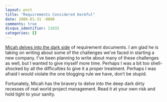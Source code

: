 ```yaml
---
layout: post
title: "Requirements Considered Harmful"
date: 2006-01-31 -0800
comments: true
disqus_identifier: 11632
categories: []
---
```

[Micah delves into the dark
side](http://micahdylan.com/archive/2006/01/30/Requirementsmaybeharmful.aspx)
of requirement documents. I am glad he is taking on writing about some
of the challenges we’ve faced in starting a new company. I’ve been
planning to write about many of these challenges as well, but I wanted
to give myself more time. Perhaps I was a bit too shell-shocked by all
the difficulties to give it a proper treatment. Perhaps I was afraid I
would violate the one blogging rule we have, don’t be stupid.

Fortunately, Micah has the bravery to delve into the deep dark dirty
recesses of real world project management. Read it at your own risk and
hold tight to your sanity.

